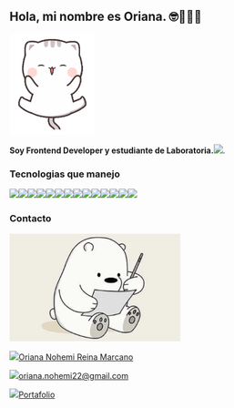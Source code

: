 ## Hola, mi nombre es Oriana. 🤓🙋🏽‍♀️ 

<img width="150" src="https://github.com/oriananohemi/oriananohemi/blob/master/img/23bdbb2377322553edd9df0fd4b5d17b.gif">


**Soy Frontend Developer y  estudiante de Laboratoria.**<img src="https://img.icons8.com/clouds/70/000000/linux-client.png"/>.

### Tecnologias que manejo

<img src="https://img.icons8.com/color/48/000000/html-5.png"/><img src="https://img.icons8.com/color/48/000000/css3.png"/><img src="https://img.icons8.com/color/48/000000/javascript.png"/><img src="https://img.icons8.com/color/48/000000/sass.png"/><img src="https://img.icons8.com/color/48/000000/bootstrap.png"/><img src="https://img.icons8.com/color/48/000000/angularjs.png"/><img src="https://img.icons8.com/color/48/000000/nodejs.png"/><img width=48 src="https://webpack.js.org/d3dae4189855b3a72ff9.png"><img src="https://img.icons8.com/color/48/000000/firebase.png"/><img width=48 src="https://digitalagerevival.com/wp-content/uploads/2019/10/48a6248802dcdea7cb937be315036e41-1.png"><img width=48 src="https://upload-icon.s3.us-east-2.amazonaws.com/uploads/icons/png/5894313931548218185-512.png"><img src="https://img.icons8.com/color/48/000000/git.png"/><img src="https://img.icons8.com/color/48/000000/github-2.png"/><img src="https://img.icons8.com/color/48/000000/media-queries.png"/>

### Contacto

<img width=300 src="https://github.com/oriananohemi/oriananohemi/blob/master/img/WhatsApp%20Image%202020-08-30%20at%2018.37.07.jpeg"/>

<img src="https://img.icons8.com/fluent/48/000000/linkedin.png"/><a href="https://www.linkedin.com/in/oriananohemi/">Oriana Nohemi Reina Marcano</a>

<img src="https://img.icons8.com/fluent/48/000000/gmail.png"/><a>oriana.nohemi22@gmail.com</a>

<img width=60px src="https://img.icons8.com/plasticine/100/000000/work.png"/><a href="https://oriananohemi.github.io/orianareina/">Portafolio</a>



<!--
**oriananohemi/oriananohemi** is a ✨ _special_ ✨ repository because its `README.md` (this file) appears on your GitHub profile.

![Oriana's github stats](https://github-readme-stats.vercel.app/api?username=oriananohemi&show_icons=true&theme=tokyonight)
[![Top Langs](https://github-readme-stats.vercel.app/api/top-langs/?username=anuraghazra&layout=compact&theme=tokyonight)](https://github.com/anuraghazra/github-readme-stats)



Here are some ideas to get you started:

- 🔭 I’m currently working on ...
- 🌱 I’m currently learning ...
- 👯 I’m looking to collaborate on ...
- 🤔 I’m looking for help with ...
- 💬 Ask me about ...
- 📫 How to reach me: ...
- 😄 Pronouns: ...
- ⚡ Fun fact: ...
-->
